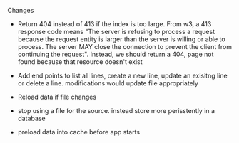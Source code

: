 

Changes

- Return 404 instead of 413 if the index is too large. From w3, a 413 response code means "The server is refusing to process a request because the request entity is larger than the server is willing or able to process. The server MAY close the connection to prevent the client from continuing the request". Instead, we should return a 404, page not found because that resource doesn't exist

- Add end points to list all lines, create a new line, update an exisitng line or delete a line. modifications would update file appropriately

- Reload data if file changes

- stop using a file for the source. instead store more perisstently in a database

- preload data into cache before app starts

